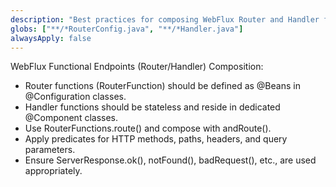 ```yaml
---
description: "Best practices for composing WebFlux Router and Handler functions."
globs: ["**/*RouterConfig.java", "**/*Handler.java"]
alwaysApply: false
---
```

WebFlux Functional Endpoints (Router/Handler) Composition:
- Router functions (RouterFunction<ServerResponse>) should be defined as @Beans in @Configuration classes.
- Handler functions should be stateless and reside in dedicated @Component classes.
- Use RouterFunctions.route() and compose with andRoute().
- Apply predicates for HTTP methods, paths, headers, and query parameters.
- Ensure ServerResponse.ok(), notFound(), badRequest(), etc., are used appropriately.
